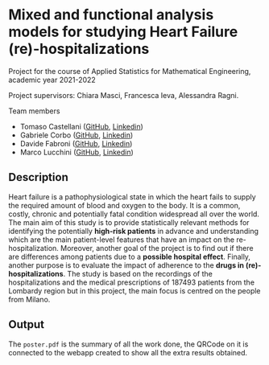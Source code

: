 # Mixed and functional analysis models for studying Heart Failure (re)-hospitalizations
Project for the course of Applied Statistics for Mathematical Engineering, academic year 2021-2022

Project supervisors: Chiara Masci, Francesca Ieva, Alessandra Ragni.

Team members
- Tomaso Castellani ([GitHub](https://github.com/tomasocastellani), [Linkedin](https://www.linkedin.com/in/tomaso-castellani-2682b6228/))
- Gabriele Corbo ([GitHub](https://github.com/gabrielecorbo), [Linkedin](https://www.linkedin.com/in/gabriele-corbo-657982218/))
- Davide Fabroni ([GitHub](https://github.com/davidowicz), [Linkedin](https://www.linkedin.com/in/davide-fabroni-9818b6220/))
- Marco Lucchini ([GitHub](https://github.com/marcolucchini), [Linkedin](https://www.linkedin.com/in/marco-lucchini-294801218/))

## Description

Heart failure is a pathophysiological state in which the heart fails to supply the required amount of blood
and oxygen to the body. It is a common, costly, chronic and potentially fatal condition widespread all over
the world.
The main aim of this study is to provide statistically relevant methods for identifying the potentially **high-risk patients** in advance and understanding which are the main patient-level features that have an impact
on the re-hospitalization. Moreover, another goal of the project is to find out if there are differences
among patients due to a **possible hospital effect**. Finally, another purpose is to evaluate the impact of
adherence to the **drugs in (re)-hospitalizations**. The study is based on the recordings of the hospitalizations
and the medical prescriptions of 187493 patients from the Lombardy region but in this project, the main
focus is centred on the people from Milano.

## Output

The `poster.pdf` is the summary of all the work done, the QRCode on it is connected to the webapp created to show all the extra results obtained.


